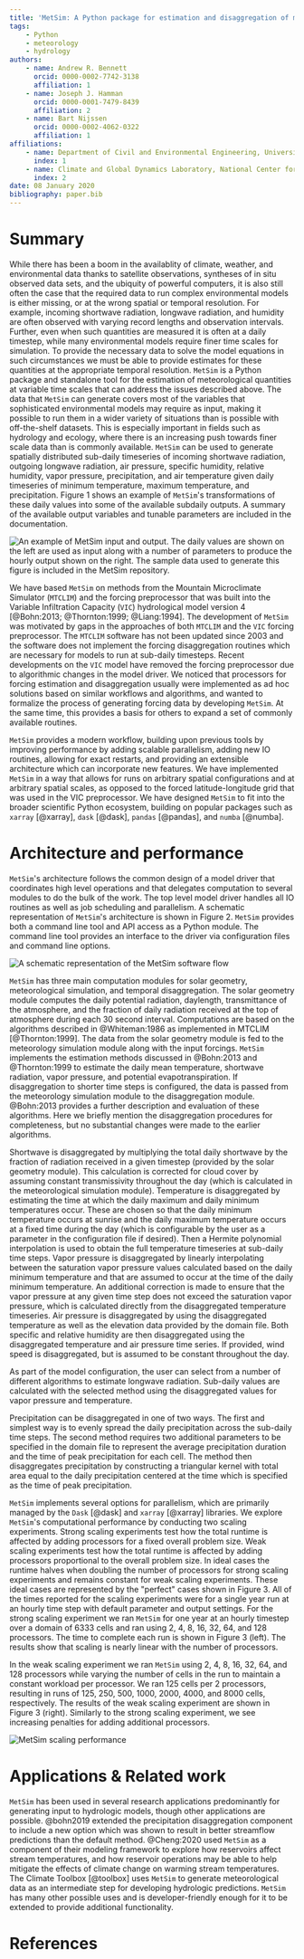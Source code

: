```yaml
---
title: 'MetSim: A Python package for estimation and disaggregation of meteorological data'
tags:
    - Python
    - meteorology
    - hydrology
authors:
    - name: Andrew R. Bennett
      orcid: 0000-0002-7742-3138
      affiliation: 1
    - name: Joseph J. Hamman
      orcid: 0000-0001-7479-8439
      affiliation: 2
    - name: Bart Nijssen
      orcid: 0000-0002-4062-0322
      affiliation: 1
affiliations:
    - name: Department of Civil and Environmental Engineering, University of Washington
      index: 1
    - name: Climate and Global Dynamics Laboratory, National Center for Atmospheric Research
      index: 2
date: 08 January 2020
bibliography: paper.bib
---
```


# Summary

While there has been a boom in the availablity of climate, weather, and environmental data thanks to satellite observations, syntheses of in situ observed data sets, and the ubiquity of powerful computers, it is also still often the case that the required data to run complex environmental models is either missing, or at the wrong spatial or temporal resolution.
For example, incoming shortwave radiation, longwave radiation, and humidity are often observed with varying record lengths and observation intervals.
Further, even when such quantities are measured it is often at a daily timestep, while many environmental models require finer time scales for simulation.
To provide the necessary data to solve the model equations in such circumstances we must be able to provide estimates for these quantities at the appropriate temporal resolution.
``MetSim`` is a Python package and standalone tool for the estimation of meteorological quantities at variable time scales that can address the issues described above.
The data that ``MetSim`` can generate covers most of the variables that sophisticated environmental models may require as input, making it possible to run them in a wider variety of situations than is possible with off-the-shelf datasets.
This is especially important in fields such as hydrology and ecology, where there is an increasing push towards finer scale data than is commonly available.
``MetSim`` can be used to generate spatially distributed sub-daily timeseries of incoming shortwave radiation, outgoing longwave radiation, air pressure, specific humidity, relative humidity, vapor pressure, precipitation, and air temperature given daily timeseries of minimum temperature, maximum temperature, and precipitation.
Figure 1 shows an example of ``MetSim``'s transformations of these daily values into some of the available subdaily outputs.
A summary of the available output variables and tunable parameters are included in the documentation.

![An example of ``MetSim`` input and output. The daily values are shown on the left are used as input along with a number of parameters to produce the hourly output shown on the right. The sample data used to generate this figure is included in the ``MetSim`` repository.](figure1.png)

We have based ``MetSim`` on methods from the Mountain Microclimate Simulator (``MTCLIM``) and the forcing preprocessor that was built into the Variable Infiltration Capacity (``VIC``) hydrological model version 4 [@Bohn:2013; @Thornton:1999; @Liang:1994].
The development of ``MetSim`` was motivated by gaps in the approaches of both ``MTCLIM`` and the ``VIC`` forcing preprocessor.
The ``MTCLIM`` software has not been updated since 2003 and the software does not implement the forcing disaggregation routines which are necessary for models to run at sub-daily timesteps.
Recent developments on the ``VIC`` model have removed the forcing preprocessor due to algorithmic changes in the model driver.
We noticed that processors for forcing estimation and disaggregation usually were implemented as ad hoc solutions based on similar workflows and algorithms, and wanted to formalize the process of generating forcing data by developing ``MetSim``.
At the same time, this provides a basis for others to expand a set of commonly available routines.

``MetSim`` provides a modern workflow, building upon previous tools by improving performance by adding scalable parallelism, adding new IO routines, allowing for exact restarts, and providing an extensible architecture which can incorporate new features.
We have implemented ``MetSim`` in a way that allows for runs on arbitrary spatial configurations and at arbitrary spatial scales, as opposed to the forced latitude-longitude grid that was used in the VIC preprocessor.
We have designed ``MetSim`` to fit into the broader scientific Python ecosystem, building on popular packages such as ``xarray`` [@xarray], ``dask`` [@dask], ``pandas`` [@pandas], and ``numba`` [@numba].

# Architecture and performance

``MetSim``'s architecture follows the common design of a model driver that coordinates high level operations and that delegates computation to several modules to do the bulk of the work.
The top level model driver handles all IO routines as well as job scheduling and parallelism.
A schematic representation of ``MetSim``'s architecture is shown in Figure 2.
``MetSim`` provides both a command line tool and API access as a Python module.
The command line tool provides an interface to the driver via configuration files and command line options.

![A schematic representation of the ``MetSim`` software flow](figure2.png)

``MetSim`` has three main computation modules for solar geometry, meteorological simulation, and temporal disaggregation.
The solar geometry module computes the daily potential radiation, daylength, transmittance of the atmosphere, and the fraction of daily radiation received at the top of atmosphere during each 30 second interval.
Computations are based on the algorithms described in @Whiteman:1986 as implemented in MTCLIM [@Thornton:1999].
The data from the solar geometry module is fed to the meteorology simulation module along with the input forcings.
``MetSim`` implements the estimation methods discussed in @Bohn:2013 and @Thornton:1999 to estimate the daily mean temperature, shortwave radiation, vapor pressure, and potential evapotranspiration.
If disaggregation to shorter time steps is configured, the data is passed from the meteorology simulation module to the disaggregation module.
@Bohn:2013 provides a further description and evaluation of these algorithms.
Here we briefly mention the disaggregation procedures for completeness, but no substantial changes were made to the earlier algorithms.

Shortwave is disaggregated by multiplying the total daily shortwave by the fraction of radiation received in a given timestep (provided by the solar geometry module). This calculation is corrected for cloud cover by assuming constant transmissivity throughout the day (which is calculated in the meteorological simulation module). Temperature is disaggregated by estimating the time at which the daily maximum and daily minimum temperatures occur. These are chosen so that the daily minimum temperature occurs at sunrise and the daily maximum temperature occurs at a fixed time during the day (which is configurable by the user as a parameter in the configuration file if desired). Then a Hermite polynomial interpolation is used to obtain the full temperature timeseries at sub-daily time steps. Vapor pressure is disaggregated by linearly interpolating between the saturation vapor pressure values calculated based on the daily minimum temperature and that are assumed to occur at the time of the daily minimum temperature. An additional correction is made to ensure that the vapor pressure at any given time step does not exceed the saturation vapor pressure, which is calculated directly from the disaggregated temperature timeseries. Air pressure is disaggregated by using the disaggregated temperature as well as the elevation data provided by the domain file. Both specific and relative humidity are then disaggregated using the disaggregated temperature and air pressure time series. If provided, wind speed is disaggregated, but is assumed to be constant throughout the day.

As part of the model configuration, the user can select from a number of different algorithms to estimate longwave radiation. Sub-daily values are calculated with the selected method using the disaggregated values for vapor pressure and temperature.

Precipitation can be disaggregated in one of two ways. The first and simplest way is to evenly spread the daily precipitation across the sub-daily time steps. The second method requires two additional parameters to be specified in the domain file to represent the average precipitation duration and the time of peak precipitation for each cell. The method then disaggregates precipitation by constructing a triangular kernel with total area equal to the daily precipitation centered at the time which is specified as the time of peak precipitation.

``MetSim`` implements several options for parallelism, which are primarily managed by the ``Dask`` [@dask] and ``xarray`` [@xarray] libraries.
We explore ``MetSim``'s computational performance by conducting two scaling experiments.
Strong scaling experiments test how the total runtime is affected by adding processors for a fixed overall problem size.
Weak scaling experiments test how the total runtime is affected by adding processors proportional to the overall problem size.
In ideal cases the runtime halves when doubling the number of processors for strong scaling experiments and remains constant for weak scaling experiments.
These ideal cases are represented by the "perfect" cases shown in Figure 3.
All of the times reported for the scaling experiments were for a single year run at an hourly time step with default parameter and output settings.
For the strong scaling experiment we ran ``MetSim`` for one year at an hourly timestep over a domain of 6333 cells and ran using 2, 4, 8, 16, 32, 64, and 128 processors.
The time to complete each run is shown in Figure 3 (left).
The results show that scaling is nearly linear with the number of processors.

In the weak scaling experiment we ran ``MetSim`` using 2, 4, 8, 16, 32, 64, and 128 processors while varying the number of cells in the run to maintain a constant workload per processor.
We ran 125 cells per 2 processors, resulting in runs of 125, 250, 500, 1000, 2000, 4000, and 8000 cells, respectively.
The results of the weak scaling experiment are shown in Figure 3 (right).
Similarly to the strong scaling experiment, we see increasing penalties for adding additional processors.

![``MetSim`` scaling performance](figure3.png)

# Applications & Related work

``MetSim`` has been used in several research applications predominantly for generating input to hydrologic models, though other applications are possible.
@bohn2019 extended the precipitation disaggregation component to include a new option which was shown to result in better streamflow predictions than the default method.
@Cheng:2020 used ``MetSim`` as a component of their modeling framework to explore how reservoirs affect stream temperatures, and how reservoir operations may be able to help mitigate the effects of climate change on warming stream temperatures.
The Climate Toolbox [@toolbox] uses ``MetSim`` to generate meteorological data as an intermediate step for developing hydrologic predictions.
``MetSim`` has many other possible uses and is developer-friendly enough for it to be extended to provide additional functionality.

# References
